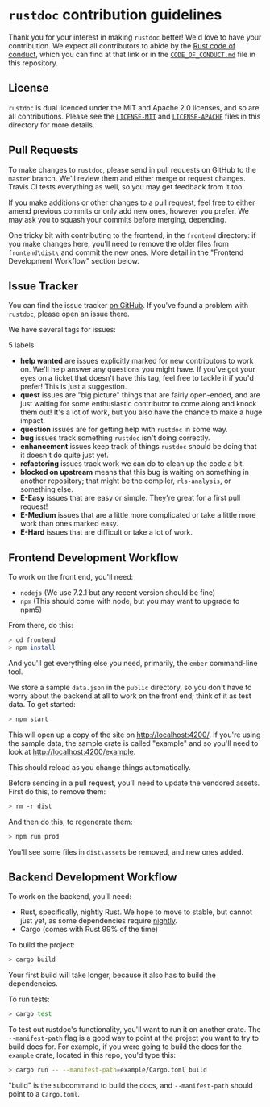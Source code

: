 # `rustdoc` contribution guidelines

Thank you for your interest in making `rustdoc` better! We'd love to have your
contribution. We expect all contributors to abide by the [Rust code of
conduct](https://www.rust-lang.org/en-US/conduct.html), which you can find at
that link or in the [`CODE_OF_CONDUCT.md`](https://github.com/steveklabnik/rustdoc/blob/master/CODE_OF_CONDUCT.md) file in this repository.

## License

`rustdoc` is dual licenced under the MIT and Apache 2.0 licenses, and so are all
contributions. Please see the [`LICENSE-MIT`](https://github.com/steveklabnik/rustdoc/blob/master/LICENSE-MIT) and [`LICENSE-APACHE`](https://github.com/steveklabnik/rustdoc/blob/master/LICENSE-APACHE) files in this directory for more
details.

## Pull Requests

To make changes to `rustdoc`, please send in pull requests on GitHub to the
`master` branch. We'll review them and either merge or request changes. Travis
CI tests everything as well, so you may get feedback from it too.

If you make additions or other changes to a pull request, feel free to either amend
previous commits or only add new ones, however you prefer. We may ask you to squash
your commits before merging, depending.

One tricky bit with contributing to the frontend, in the `frontend` directory:
if you make changes here, you'll need to remove the older files from
`frontend\dist\` and commit the new ones. More detail in the "Frontend
Development Workflow" section below.


## Issue Tracker

You can find the issue tracker [on
GitHub](https://github.com/steveklabnik/rustdoc/issues). If you've found a problem with
`rustdoc`, please open an issue there.

We have several tags for issues:

 5 labels

* **help wanted** are issues explicitly marked for new contributors to work on.
  We'll help answer any questions you might have. If you've got your eyes on a
  ticket that doesn't have this tag, feel free to tackle it if you'd prefer!
  This is just a suggestion.
* **quest** issues are "big picture" things that are fairly open-ended, and are
  just waiting for some enthusiastic contributor to come along and knock them
  out! It's a lot of work, but you also have the chance to make a huge impact.
* **question** issues are for getting help with `rustdoc` in some way.
* **bug** issues track something `rustdoc` isn't doing correctly.
* **enhancement** issues keep track of things `rustdoc` should be doing that it
  doesn't do quite just yet.
* **refactoring** issues track work we can do to clean up the code a bit.
* **blocked on upstream** means that this bug is waiting on something in another
  repository; that might be the compiler, `rls-analysis`, or something else.
* **E-Easy** issues that are easy or simple. They're great for a first pull request!
* **E-Medium** issues that are a little more complicated or take a little more work than ones marked easy.
* **E-Hard** issues that are difficult or take a lot of work.

## Frontend Development Workflow

To work on the front end, you'll need:

* `nodejs` (We use 7.2.1 but any recent version should be fine)
* `npm` (This should come with node, but you may want to upgrade to npm5)

From there, do this:

```bash
> cd frontend
> npm install
```

And you'll get everything else you need, primarily, the `ember` command-line
tool.

We store a sample `data.json` in the `public` directory, so you don't have to worry
about the backend at all to work on the front end; think of it as test data. To
get started:

```bash
> npm start
```

This will open up a copy of the site on [http://localhost:4200/](http://localhost:4200/).
If you're using the sample data, the sample crate is called "example" and so you'll need
to look at [http://localhost:4200/example](http://localhost:4200/example).

This should reload as you change things automatically.

Before sending in a pull request, you'll need to update the vendored assets. First do
this, to remove them:

```bash
> rm -r dist
```

And then do this, to regenerate them:

```bash
> npm run prod
```

You'll see some files in `dist\assets` be removed, and new ones added.

## Backend Development Workflow

To work on the backend, you'll need:

* Rust, specifically, nightly Rust. We hope to move to stable, but cannot just
  yet, as some dependencies require [nightly](https://github.com/rust-lang-nursery/rustup.rs/blob/master/README.md#working-with-nightly-rust).
* Cargo (comes with Rust 99% of the time)

To build the project:

```bash
> cargo build
```

Your first build will take longer, because it also has to build the
dependencies.

To run tests:

```bash
> cargo test
```

To test out rustdoc's functionality, you'll want to run it on another crate.
The `--manifest-path` flag is a good way to point at the project you want to
try to build docs for. For example, if you were going to build the docs for
the `example` crate, located in this repo, you'd type this:

```bash
> cargo run -- --manifest-path=example/Cargo.toml build
```

"build" is the subcommand to build the docs, and `--manifest-path` should point
to a `Cargo.toml`.
